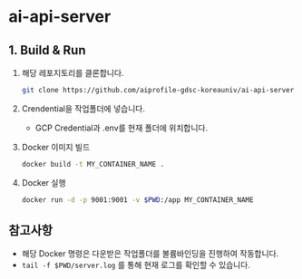 # ai-api-server

## 1. Build & Run



1. 해당 레포지토리를 클론합니다.

   ```bash
   git clone https://github.com/aiprofile-gdsc-koreauniv/ai-api-server
   ```
2. Crendential을 작업폴더에 넣습니다.
   - GCP Credential과 .env를 현재 폴더에 위치합니다.


3. Docker 이미지 빌드
   ```bash
   docker build -t MY_CONTAINER_NAME .
   ```

4. Docker 실행
   ```bash
   docker run -d -p 9001:9001 -v $PWD:/app MY_CONTAINER_NAME
   ```

## 참고사항
- 해당 Docker 명령은 다운받은 작업폴더를 볼륨바인딩을 진행하여 작동합니다.
- `tail -f $PWD/server.log` 를 통해 현재 로그를 확인할 수 있습니다.